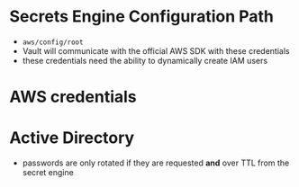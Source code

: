 # Secrets Engine Configuration Path
- `aws/config/root`
- Vault will communicate with the official AWS SDK with these credentials
- these credentials need the ability to dynamically create IAM users
# AWS credentials


# Active Directory
- passwords are only rotated if they are requested **and** over TTL from the secret engine